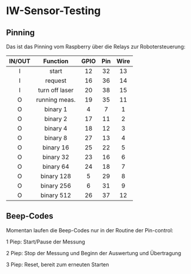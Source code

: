 # IW-Sensor-Testing
 
## Pinning

Das ist das Pinning vom Raspberry über die Relays zur Robotersteuerung:

| **IN/OUT** |  **Function**  | **GPIO** | **Pin** | **Wire** |
|:----------:|:--------------:|:--------:|:-------:|:--------:|
|      I     | start          |    12    |    32   |    13    |
|      I     | request        |    16    |    36   |    14    |
|      I     | turn off laser |    20    |    38   |    15    |
|      O     | running meas.  |    19    |    35   |    11    |
|      O     | binary 1       |     4    |     7   |     1    |
|      O     | binary 2       |    17    |    11   |     2    |
|      O     | binary 4       |    18    |    12   |     3    |
|      O     | binary 8       |    27    |    13   |     4    |
|      O     | binary 16      |    25    |    22   |     5    |
|      O     | binary 32      |    23    |    16   |     6    |
|      O     | binary 64      |    24    |    18   |     7    |
|      O     | binary 128     |     5    |    29   |     8    |
|      O     | binary 256     |     6    |    31   |     9    |
|      O     | binary 512     |    26    |    37   |    12    |

## Beep-Codes

Momentan laufen die Beep-Codes nur in der Routine der Pin-control:

1 Piep: Start/Pause der Messung

2 Piep: Stop der Messung und Beginn der Auswertung und Übertragung

3 Piep: Reset, bereit zum erneuten Starten
